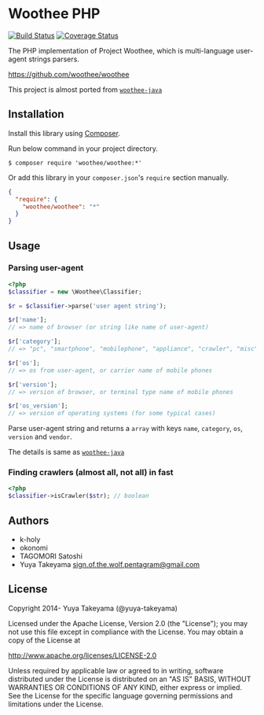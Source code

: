 # Woothee PHP

[![Build Status](https://travis-ci.org/woothee/woothee-php.svg?branch=master)](https://travis-ci.org/woothee/woothee-php)
[![Coverage Status](https://coveralls.io/repos/woothee/woothee-php/badge.png)](https://coveralls.io/r/woothee/woothee-php?branch=coveralls)

The PHP implementation of Project Woothee, which is multi-language user-agent strings parsers.

https://github.com/woothee/woothee

This project is almost ported from [`woothee-java`](https://github.com/woothee/woothee-java)

## Installation

Install this library using [Composer](https://getcomposer.org/).

Run below command in your project directory.

```
$ composer require 'woothee/woothee:*'
```

Or add this library in your `composer.json`'s `require` section manually.

```json
{
  "require": {
    "woothee/woothee": "*"
  }
}
```

## Usage

### Parsing user-agent

```php
<?php
$classifier = new \Woothee\Classifier;

$r = $classifier->parse('user agent string');

$r['name'];
// => name of browser (or string like name of user-agent)

$r['category'];
// => "pc", "smartphone", "mobilephone", "appliance", "crawler", "misc", "unknown"

$r['os'];
// => os from user-agent, or carrier name of mobile phones

$r['version'];
// => version of browser, or terminal type name of mobile phones

$r['os_version'];
// => version of operating systems (for some typical cases)
```

Parse user-agent string and returns a `array` with keys `name`, `category`, `os`, `version` and `vendor`.

The details is same as [`woothee-java`](https://github.com/woothee/woothee-java)

### Finding crawlers (almost all, not all) in fast

```php
<?php
$classifier->isCrawler($str); // boolean
```

## Authors

* k-holy
* okonomi
* TAGOMORI Satoshi
* Yuya Takeyama <sign.of.the.wolf.pentagram@gmail.com>

## License

Copyright 2014- Yuya Takeyama (@yuya-takeyama)

Licensed under the Apache License, Version 2.0 (the "License");
you may not use this file except in compliance with the License.
You may obtain a copy of the License at

   http://www.apache.org/licenses/LICENSE-2.0

Unless required by applicable law or agreed to in writing, software
distributed under the License is distributed on an "AS IS" BASIS,
WITHOUT WARRANTIES OR CONDITIONS OF ANY KIND, either express or implied.
See the License for the specific language governing permissions and
limitations under the License.
